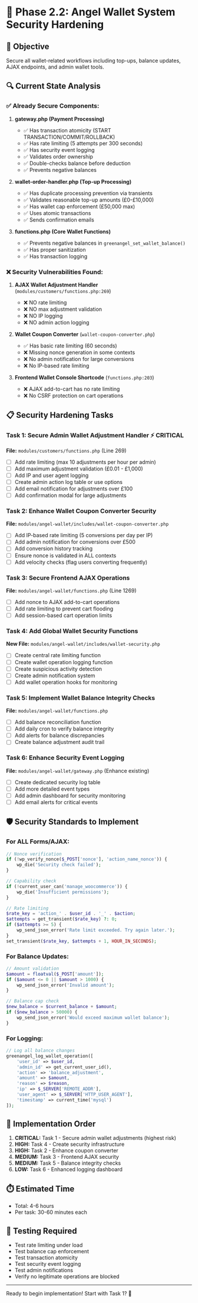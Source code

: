# 🔐 Phase 2.2: Angel Wallet System Security Hardening

## 🎯 Objective
Secure all wallet-related workflows including top-ups, balance updates, AJAX endpoints, and admin wallet tools.

## 🔍 Current State Analysis

### ✅ Already Secure Components:
1. **gateway.php (Payment Processing)**
   - ✅ Has transaction atomicity (START TRANSACTION/COMMIT/ROLLBACK)
   - ✅ Has rate limiting (5 attempts per 300 seconds)
   - ✅ Has security event logging
   - ✅ Validates order ownership
   - ✅ Double-checks balance before deduction
   - ✅ Prevents negative balances

2. **wallet-order-handler.php (Top-up Processing)**
   - ✅ Has duplicate processing prevention via transients
   - ✅ Validates reasonable top-up amounts (£0-£10,000)
   - ✅ Has wallet cap enforcement (£50,000 max)
   - ✅ Uses atomic transactions
   - ✅ Sends confirmation emails

3. **functions.php (Core Wallet Functions)**
   - ✅ Prevents negative balances in `greenangel_set_wallet_balance()`
   - ✅ Has proper sanitization
   - ✅ Has transaction logging

### ❌ Security Vulnerabilities Found:

1. **AJAX Wallet Adjustment Handler** (`modules/customers/functions.php:269`)
   - ❌ NO rate limiting
   - ❌ NO max adjustment validation
   - ❌ NO IP logging
   - ❌ NO admin action logging

2. **Wallet Coupon Converter** (`wallet-coupon-converter.php`)
   - ✅ Has basic rate limiting (60 seconds)
   - ❌ Missing nonce generation in some contexts
   - ❌ No admin notification for large conversions
   - ❌ No IP-based rate limiting

3. **Frontend Wallet Console Shortcode** (`functions.php:203`)
   - ❌ AJAX add-to-cart has no rate limiting
   - ❌ No CSRF protection on cart operations

## 📋 Security Hardening Tasks

### Task 1: Secure Admin Wallet Adjustment Handler ⚡ CRITICAL
**File:** `modules/customers/functions.php` (Line 269)
- [ ] Add rate limiting (max 10 adjustments per hour per admin)
- [ ] Add maximum adjustment validation (£0.01 - £1,000)
- [ ] Add IP and user agent logging
- [ ] Create admin action log table or use options
- [ ] Add email notification for adjustments over £100
- [ ] Add confirmation modal for large adjustments

### Task 2: Enhance Wallet Coupon Converter Security
**File:** `modules/angel-wallet/includes/wallet-coupon-converter.php`
- [ ] Add IP-based rate limiting (5 conversions per day per IP)
- [ ] Add admin notification for conversions over £500
- [ ] Add conversion history tracking
- [ ] Ensure nonce is validated in ALL contexts
- [ ] Add velocity checks (flag users converting frequently)

### Task 3: Secure Frontend AJAX Operations
**File:** `modules/angel-wallet/functions.php` (Line 1269)
- [ ] Add nonce to AJAX add-to-cart operations
- [ ] Add rate limiting to prevent cart flooding
- [ ] Add session-based cart operation limits

### Task 4: Add Global Wallet Security Functions
**New File:** `modules/angel-wallet/includes/wallet-security.php`
- [ ] Create central rate limiting function
- [ ] Create wallet operation logging function
- [ ] Create suspicious activity detection
- [ ] Create admin notification system
- [ ] Add wallet operation hooks for monitoring

### Task 5: Implement Wallet Balance Integrity Checks
**File:** `modules/angel-wallet/functions.php`
- [ ] Add balance reconciliation function
- [ ] Add daily cron to verify balance integrity
- [ ] Add alerts for balance discrepancies
- [ ] Create balance adjustment audit trail

### Task 6: Enhance Security Event Logging
**File:** `modules/angel-wallet/gateway.php` (Enhance existing)
- [ ] Create dedicated security log table
- [ ] Add more detailed event types
- [ ] Add admin dashboard for security monitoring
- [ ] Add email alerts for critical events

## 🛡️ Security Standards to Implement

### For ALL Forms/AJAX:
```php
// Nonce verification
if (!wp_verify_nonce($_POST['nonce'], 'action_name_nonce')) {
    wp_die('Security check failed');
}

// Capability check
if (!current_user_can('manage_woocommerce')) {
    wp_die('Insufficient permissions');
}

// Rate limiting
$rate_key = 'action_' . $user_id . '_' . $action;
$attempts = get_transient($rate_key) ?: 0;
if ($attempts >= 5) {
    wp_send_json_error('Rate limit exceeded. Try again later.');
}
set_transient($rate_key, $attempts + 1, HOUR_IN_SECONDS);
```

### For Balance Updates:
```php
// Amount validation
$amount = floatval($_POST['amount']);
if ($amount <= 0 || $amount > 1000) {
    wp_send_json_error('Invalid amount');
}

// Balance cap check
$new_balance = $current_balance + $amount;
if ($new_balance > 50000) {
    wp_send_json_error('Would exceed maximum wallet balance');
}
```

### For Logging:
```php
// Log all balance changes
greenangel_log_wallet_operation([
    'user_id' => $user_id,
    'admin_id' => get_current_user_id(),
    'action' => 'balance_adjustment',
    'amount' => $amount,
    'reason' => $reason,
    'ip' => $_SERVER['REMOTE_ADDR'],
    'user_agent' => $_SERVER['HTTP_USER_AGENT'],
    'timestamp' => current_time('mysql')
]);
```

## 🚀 Implementation Order
1. **CRITICAL:** Task 1 - Secure admin wallet adjustments (highest risk)
2. **HIGH:** Task 4 - Create security infrastructure
3. **HIGH:** Task 2 - Enhance coupon converter
4. **MEDIUM:** Task 3 - Frontend AJAX security
5. **MEDIUM:** Task 5 - Balance integrity checks
6. **LOW:** Task 6 - Enhanced logging dashboard

## ⏱️ Estimated Time
- Total: 4-6 hours
- Per task: 30-60 minutes each

## 🧪 Testing Required
- Test rate limiting under load
- Test balance cap enforcement
- Test transaction atomicity
- Test security event logging
- Test admin notifications
- Verify no legitimate operations are blocked

---

Ready to begin implementation! Start with Task 1? 🚀